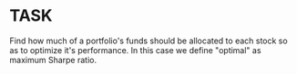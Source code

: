 # TASK

Find how much of a portfolio's funds should be allocated to each stock so as to optimize it's performance. In this case we define "optimal" as maximum Sharpe ratio.


